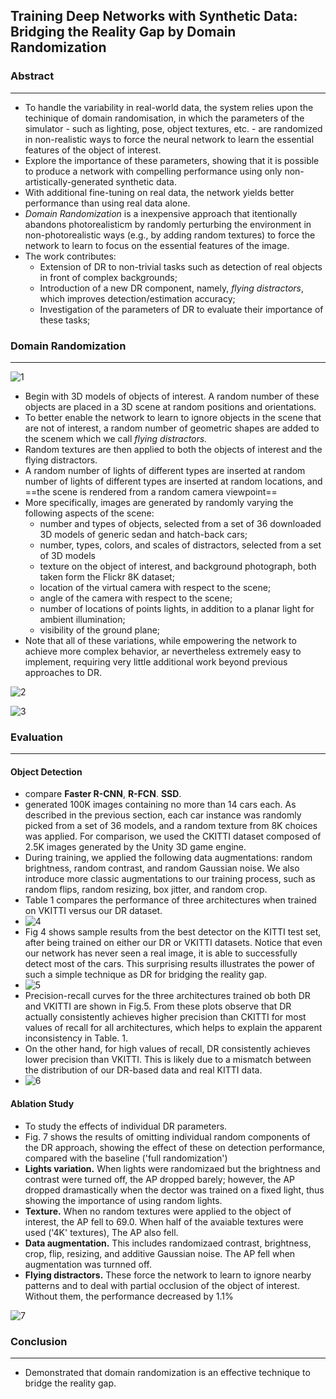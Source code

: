 ## Training Deep Networks with Synthetic Data: Bridging the Reality Gap by Domain Randomization



### Abstract

------

- To handle the variability in real-world data, the system relies upon the techinique of domain randomisation, in which the parameters of the simulator - such as lighting, pose, object textures, etc. - are randomized in non-realistic ways to force the neural network to learn the essential features of the object of interest.
- Explore the importance of these parameters, showing that it is possible to produce a network with compelling performance using only non-artistically-generated synthetic data.
- With additional fine-tuning on real data, the network yields better performance than using real data alone.
- *Domain Randomization* is a inexpensive approach that itentionally abandons photorealisticm by randomly perturbing the environment in non-photorealistic ways (e.g., by adding random textures) to force the network to learn to focus on the essential features of the image.
- The work contributes:
  - Extension of DR to non-trivial tasks such as detection of real objects in front of complex backgrounds;
  - Introduction of a new DR component, namely, *flying distractors*, which improves detection/estimation accuracy;
  - Investigation of the parameters of DR to evaluate their importance of these tasks;

### Domain Randomization

------

![1](./res/1.png)

- Begin with 3D models of objects of interest. A random number of these objects are placed in a 3D scene at random positions and orientations.
- To better enable the network to learn to ignore objects in the scene that are not of interest, a random number of geometric shapes are added to the scenem which we call *flying distractors.*
- Random textures are then applied to both the objects of interest and the flying distractors.
- A random number of lights of different types are inserted at random number of lights of different types are inserted at random locations, and ==the scene is rendered from a random camera viewpoint==
- More specifically, images are generated by randomly varying the following aspects of the scene:
  - number and types of objects, selected from a set of 36 downloaded 3D models of generic sedan and hatch-back cars;
  - number, types, colors, and scales of distractors, selected from a set of 3D models
  - texture on the object of interest, and background photograph, both taken form the Flickr 8K dataset;
  - location of the virtual camera with respect to the scene;
  - angle of the camera with respect to the scene;
  - number of locations of points lights, in addition to a planar light for ambient illumination;
  - visibility of the ground plane;
- Note that all of these variations, while empowering the network to achieve more complex behavior, ar nevertheless extremely easy to implement, requiring very little additional work beyond previous approaches to DR.

![2](./res/2.png)

![3](./res/3.png)

### Evaluation

------

#### Object Detection

- compare **Faster R-CNN**, **R-FCN**. **SSD**.
- generated 100K images containing no more than 14 cars each. As described in the previous section, each car instance was randomly picked from a set of 36 models, and a random texture from 8K choices was applied. For comparison, we used the CKITTI dataset composed of 2.5K images generated by the Unity 3D game engine.
- During training, we applied the following data augmentations: random brightness, random contrast, and random Gaussian noise. We also introduce more classic augmentations to our training process, such as random flips, random resizing, box jitter, and random crop.
- Table 1 compares the performance of three architectures when trained on VKITTI versus our DR dataset.
- ![4](./res/4.png)
- Fig 4 shows sample results from the best detector on the KITTI test set, after being trained on either our DR or VKITTI datasets. Notice that even our network has never seen a real image, it is able to successfully detect most of the cars. This surprising results illustrates the power of such a simple technique as DR for bridging the reality gap.
- ![5](./res/5.png)
- Precision-recall curves for the three architectures trained ob both DR and VKITTI are shown in Fig.5. From these plots observe that DR actually consistently achieves higher precision than CKITTI for most values of recall for all architectures, which helps to explain the apparent inconsistency in Table. 1.
- On the other hand, for high values of recall, DR consistently achieves lower precision than VKITTI. This is likely due to a mismatch between the distribution of our DR-based data and real KITTI data.
- ![6](./res/6.png)



#### Ablation Study

- To study the effects of individual DR parameters.
- Fig. 7 shows the results of omitting individual random components of the DR approach, showing the effect of these on detection performance, compared with the baseline ('full randomization')
- **Lights variation.** When lights were randomizaed but the brightness and contrast were turned off, the AP dropped barely; however, the AP dropped dramastically when the dector was trained on a fixed light, thus showing the importance of using random lights.
- **Texture.** When no random textures were applied to the object of interest, the AP fell to 69.0. When half of the avaiable textures were used ('4K' textures), The AP also fell.
- **Data augmentation.** This includes randomizaed contrast, brightness, crop, flip, resizing, and additive Gaussian noise. The AP fell when augmentation was turnned off.
- **Flying distractors.** These force the network to learn to ignore nearby patterns and to deal with partial occlusion of the object of interest. Without them, the performance decreased by 1.1%

![7](./res/7.png)



### Conclusion

------

- Demonstrated that domain randomization is an effective technique to bridge the reality gap.